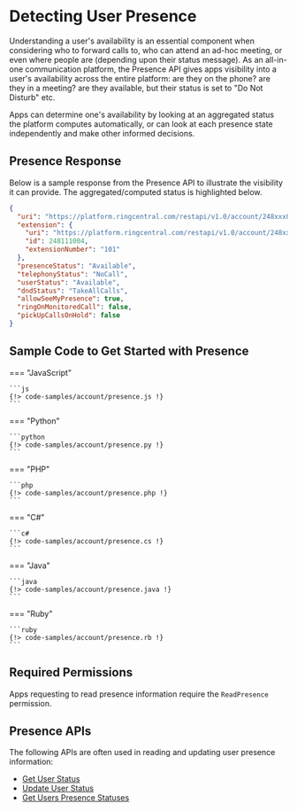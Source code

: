 # Detecting User Presence

Understanding a user's availability is an essential component when considering who to forward calls to, who can attend an ad-hoc meeting, or even where people are (depending upon their status message). As an all-in-one communication platform, the Presence API gives apps visibility into a user's availability across the entire platform: are they on the phone? are they in a meeting? are they available, but their status is set to "Do Not Disturb" etc.

Apps can determine one's availability by looking at an aggregated status the platform computes automatically, or can look at each presence state independently and make other informed decisions.

## Presence Response

Below is a sample response from the Presence API to illustrate the visibility it can provide. The aggregated/computed status is highlighted below.

```json hl_lines="10"
{
  "uri": "https://platform.ringcentral.com/restapi/v1.0/account/248xxx004/extension/248xxx004/presence",
  "extension": {
    "uri": "https://platform.ringcentral.com/restapi/v1.0/account/248xxx004/extension/248xxx004",
    "id": 248111004,
    "extensionNumber": "101"
  },
  "presenceStatus": "Available",
  "telephonyStatus": "NoCall",
  "userStatus": "Available",
  "dndStatus": "TakeAllCalls",
  "allowSeeMyPresence": true,
  "ringOnMonitoredCall": false,
  "pickUpCallsOnHold": false
}
```

## Sample Code to Get Started with Presence

=== "JavaScript"

    ```js
    {!> code-samples/account/presence.js !} 
    ```

=== "Python"

    ```python
    {!> code-samples/account/presence.py !} 
    ```

=== "PHP"
	
    ```php
    {!> code-samples/account/presence.php !} 
    ```

=== "C#"

    ```c#
    {!> code-samples/account/presence.cs !} 
    ```

=== "Java"

    ```java
    {!> code-samples/account/presence.java !} 
    ```

=== "Ruby"

    ```ruby
    {!> code-samples/account/presence.rb !} 
    ```

## Required Permissions

Apps requesting to read presence information require the `ReadPresence` permission.

## Presence APIs

The following APIs are often used in reading and updating user presence information:

* [Get User Status](https://developers.ringcentral.com/api-reference#Presence-getPresenceStatus)
* [Update User Status](https://developers.ringcentral.com/api-reference#Presence-updatePresenceStatus)
* [Get Users Presence Statuses](https://developers.ringcentral.com/api-reference#Presence-accountPresence)

